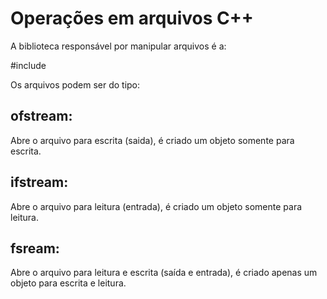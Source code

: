 # Operações em arquivos C++

A biblioteca responsável por manipular arquivos é a:

#include <fstream>

Os arquivos podem ser do tipo:

## ofstream: 

Abre o arquivo para escrita (saida), é criado um objeto somente para escrita.

## ifstream: 

Abre o arquivo para leitura (entrada), é criado um objeto somente para leitura.

## fsream: 

Abre o arquivo para leitura e escrita (saída e entrada), é criado apenas um objeto para escrita e leitura.

